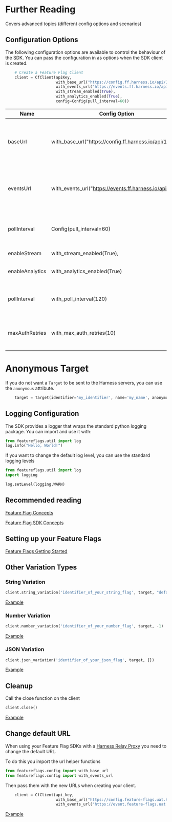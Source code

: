 # Further Reading

Covers advanced topics (different config options and scenarios)

## Configuration Options
The following configuration options are available to control the behaviour of the SDK.
You can pass the configuration in as options when the SDK client is created.
```python
    # Create a Feature Flag Client
    client = CfClient(apiKey,
                      with_base_url("https://config.ff.harness.io/api/1.0"),
                      with_events_url("https://events.ff.harness.io/api/1.0"),
                      with_stream_enabled(True),
                      with_analytics_enabled(True),
                      config=Config(pull_interval=60))
```

| Name            | Config Option                                            | Description                                                                                                                                      | default                              |
|-----------------|----------------------------------------------------------|--------------------------------------------------------------------------------------------------------------------------------------------------|--------------------------------------|
| baseUrl         | with_base_url("https://config.ff.harness.io/api/1.0")    | the URL used to fetch feature flag evaluations. You should change this when using the Feature Flag proxy to http://localhost:7000                | https://config.ff.harness.io/api/1.0 |
| eventsUrl       | with_events_url("https://events.ff.harness.io/api/1.0"), | the URL used to post metrics data to the feature flag service. You should change this when using the Feature Flag proxy to http://localhost:7000 | https://events.ff.harness.io/api/1.0 |
| pollInterval    | Config(pull_interval=60)                                 | when running in stream mode, the interval in seconds that we poll for changes.                                                                   | 60                                   |
| enableStream    | with_stream_enabled(True),                               | Enable streaming mode.                                                                                                                           | true                                 |
| enableAnalytics | with_analytics_enabled(True)                             | Enable analytics.  Metrics data is posted every 60s                                                                                              | true                                 |
| pollInterval    | with_poll_interval(120)                                  | When running in stream mode, the interval in seconds that we poll for changes.                                                                   | 60                                   |
| maxAuthRetries  | with_max_auth_retries(10)                                | The number of retry attempts to make if client authentication fails on a retryable HTTP error                                                    | 10                                   |

# Anonymous Target

If you do not want a `Target` to be sent to the Harness servers, you can use the `anonymous` attribute. 

```python
    target = Target(identifier='my_identifier', name='my_name', anonymous=True)
```            


## Logging Configuration
The SDK provides a logger that wraps the standard python logging package.  You can import and use it with:
```python
from featureflags.util import log
log.info("Hello, World!")
```

If you want to change the default log level, you can use the standard logging levels
```python
from featureflags.util import log
import logging

log.setLevel(logging.WARN)
```

## Recommended reading

[Feature Flag Concepts](https://ngdocs.harness.io/article/7n9433hkc0-cf-feature-flag-overview)

[Feature Flag SDK Concepts](https://ngdocs.harness.io/article/rvqprvbq8f-client-side-and-server-side-sdks)

## Setting up your Feature Flags

[Feature Flags Getting Started](https://ngdocs.harness.io/article/0a2u2ppp8s-getting-started-with-feature-flags)

## Other Variation Types

### String Variation 
```python
client.string_variation('identifier_of_your_string_flag', target, "default string")
```
[Example](../examples/string_variation_example/string_variation.py)

### Number Variation
```python
client.number_variation('identifier_of_your_number_flag', target, -1)
```
[Example](../examples/number_variation_example/number_variation.py)

### JSON Variation
```python
client.json_variation('identifier_of_your_json_flag', target, {})
```
[Example](../examples/json_variation_example/json_variation.py)

## Cleanup
Call the close function on the client 

```python
client.close()
```
[Example](../examples/cleanup_example/cleanup.py)

## Change default URL

When using your Feature Flag SDKs with a [Harness Relay Proxy](https://ngdocs.harness.io/article/q0kvq8nd2o-relay-proxy) you need to change the default URL.

To do this you import the url helper functions 

```python
from featureflags.config import with_base_url
from featureflags.config import with_events_url

```

Then pass them with the new URLs when creating your client.

```python
    client = CfClient(api_key,
                      with_base_url("https://config.feature-flags.uat.harness.io/api/1.0"),
                      with_events_url("https://event.feature-flags.uat.harness.io/api/1.0"))
```

[Example](../examples/url_change_example/url_change.py)

